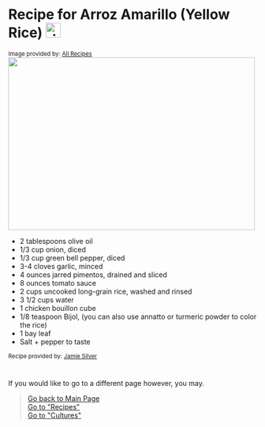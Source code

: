 # Recipe for Arroz Amarillo (Yellow Rice) <img src="https://cdn-icons-png.flaticon.com/512/98/98022.png" alt="rice bowl logo" width="30" height="30">

<sub>Image provided by: [All Recipes](https://www.allrecipes.com/recipe/237593/cindys-yellow-rice/)</sub>  
<img src="https://www.allrecipes.com/thmb/5vQSEyiifeToohETCYys_q19M-c=/1500x0/filters:no_upscale():max_bytes(150000):strip_icc()/237593-cindys-yellow-rice-ddmfs-3X4-0529-9e808a720c52413580b0ecb129cd0b1d.jpg" width="500" height="350">

- 2 tablespoons olive oil
- 1/3 cup onion, diced
- 1/3 cup green bell pepper, diced
- 3-4 cloves garlic, minced
- 4 ounces jarred pimentos, drained and sliced
- 8 ounces tomato sauce
- 2 cups uncooked long-grain rice, washed and rinsed
- 3 1/2 cups water
- 1 chicken bouillon cube
- 1/8 teaspoon Bijol, (you can also use annatto or turmeric powder to color the rice)
- 1 bay leaf
- Salt + pepper to taste

<sub>Recipe provided by: [Jamie Silver](https://asassyspoon.com/arroz-amarillo/)</sub>  

# 
If you would like to go to a different page however, you may.
> [Go back to Main Page](../rice.md)  
> [Go to "Recipes"](../Recipes/Recipe_Selection.md)  
> [Go to "Cultures"](../Cultures/Culture_Selection.md)
